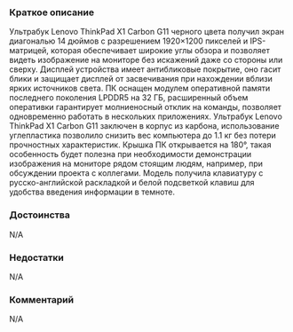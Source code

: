 ### **Краткое описание**
Ультрабук Lenovo ThinkPad X1 Carbon G11 черного цвета получил экран диагональю 14 дюймов с разрешением 1920×1200 пикселей и IPS-матрицей, которая обеспечивает широкие углы обзора и позволяет видеть изображение на мониторе без искажений даже со стороны или сверху. Дисплей устройства имеет антибликовые покрытие, оно гасит блики и защищает дисплей от засвечивания при нахождении вблизи ярких источников света. ПК оснащен модулем оперативной памяти последнего поколения LPDDR5 на 32 ГБ, расширенный объем оперативки гарантирует молниеносный отклик на команды, позволяет одновременно работать в нескольких приложениях.  Ультрабук Lenovo ThinkPad X1 Carbon G11 заключен в корпус из карбона, использование углепластика позволило снизить вес компьютера до 1.1 кг без потери прочностных характеристик. Крышка ПК открывается на 180°, такая особенность будет полезна при необходимости демонстрации изображения на мониторе рядом стоящим людям, например, при обсуждении проекта с коллегами. Модель получила клавиатуру с русско-английской раскладкой и белой подсветкой клавиш для удобства введения информации в темноте.

### **Достоинства**
N/A

### **Недостатки**
N/A

### **Комментарий**
N/A
